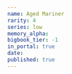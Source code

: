 ```yaml
---
name: Aged Mariner
rarity: 4
series: low
memory_alpha:
bigbook_tier: -1
in_portal: true
date:
published: true
---
```



